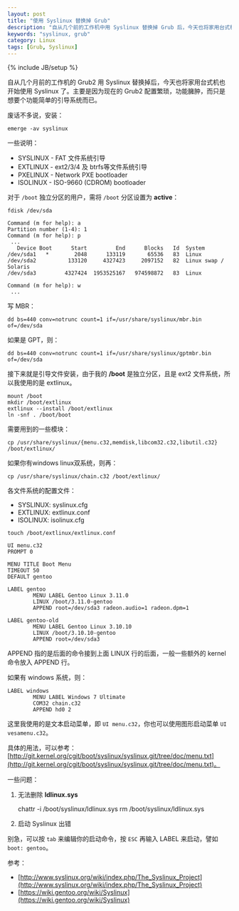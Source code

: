 ```yaml
---
layout: post
title: "使用 Syslinux 替换掉 Grub"
description: "自从几个前的工作机中用 Syslinux 替换掉 Grub 后，今天也将家用台式机的 Grub 用 Syslinux 替换掉了。"
keywords: "syslinux, grub"
category: Linux
tags: [Grub, Syslinux]
---
```

{% include JB/setup %}

自从几个月前的工作机的 Grub2 用 Syslinux 替换掉后，今天也将家用台式机也开始使用 Syslinux 了。主要是因为现在的 Grub2 配置繁琐，功能臃肿，而只是想要个功能简单的引导系统而已。

废话不多说，安装：

    emerge -av syslinux

一些说明：

- SYSLINUX - FAT 文件系统引导
- EXTLINUX - ext2/3/4 及 btrfs等文件系统引导
- PXELINUX - Network PXE bootloader
- ISOLINUX - ISO-9660 (CDROM) bootloader

<!-- more -->
对于 `/boot` 独立分区的用户，需将 `/boot` 分区设置为 **active**：

```
fdisk /dev/sda

Command (m for help): a
Partition number (1-4): 1
Command (m for help): p
 ...
   Device Boot      Start         End      Blocks   Id  System
/dev/sda1   *        2048      133119       65536   83  Linux
/dev/sda2          133120     4327423     2097152   82  Linux swap / Solaris
/dev/sda3         4327424  1953525167   974598872   83  Linux

Command (m for help): w
 ...
```

写 MBR：

    dd bs=440 conv=notrunc count=1 if=/usr/share/syslinux/mbr.bin of=/dev/sda

如果是 GPT，则：

    dd bs=440 conv=notrunc count=1 if=/usr/share/syslinux/gptmbr.bin of=/dev/sda

接下来就是引导文件安装，由于我的 **/boot** 是独立分区，且是 ext2 文件系统，所以我使用的是 extlinux。

    mount /boot
    mkdir /boot/extlinux
    extlinux --install /boot/extlinux
    ln -snf . /boot/boot

需要用到的一些模块：

    cp /usr/share/syslinux/{menu.c32,memdisk,libcom32.c32,libutil.c32} /boot/extlinux/

如果你有windows linux双系统，则再：

    cp /usr/share/syslinux/chain.c32 /boot/extlinux/

各文件系统的配置文件：

- SYSLINUX: syslinux.cfg
- EXTLINUX: extlinux.conf
- ISOLINUX: isolinux.cfg

```
touch /boot/extlinux/extlinux.conf

UI menu.c32
PROMPT 0

MENU TITLE Boot Menu
TIMEOUT 50
DEFAULT gentoo

LABEL gentoo
        MENU LABEL Gentoo Linux 3.11.0
        LINUX /boot/3.11.0-gentoo
        APPEND root=/dev/sda3 radeon.audio=1 radeon.dpm=1

LABEL gentoo-old
        MENU LABEL Gentoo Linux 3.10.10
        LINUX /boot/3.10.10-gentoo
        APPEND root=/dev/sda3
```

APPEND 指的是后面的命令接到上面 LINUX 行的后面，一般一些额外的 kernel 命令放入 APPEND 行。

如果有 windows 系统，则：

```
LABEL windows
        MENU LABEL Windows 7 Ultimate
        COM32 chain.c32
        APPEND hd0 2
```
这里我使用的是文本启动菜单，即 `UI menu.c32`，你也可以使用图形启动菜单 `UI vesamenu.c32`。

具体的用法，可以参考：[http://git.kernel.org/cgit/boot/syslinux/syslinux.git/tree/doc/menu.txt](http://git.kernel.org/cgit/boot/syslinux/syslinux.git/tree/doc/menu.txt)。

一些问题：

1. 无法删除 **ldlinux.sys**

    chattr -i /boot/syslinux/ldlinux.sys
    rm /boot/syslinux/ldlinux.sys

2. 启动 Syslinux 出错

别急，可以按 `tab` 来编辑你的启动命令，按 `ESC` 再输入 LABEL 来启动，譬如 `boot: gentoo`。

参考：

- [http://www.syslinux.org/wiki/index.php/The_Syslinux_Project](http://www.syslinux.org/wiki/index.php/The_Syslinux_Project)
- [https://wiki.gentoo.org/wiki/Syslinux](https://wiki.gentoo.org/wiki/Syslinux)
